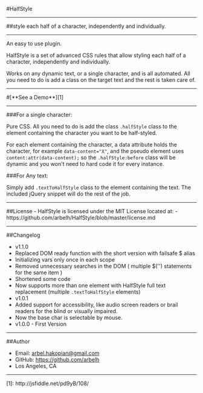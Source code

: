 #HalfStyle
<hr/>
##style each half of a character, independently and individually.
<hr/>
An easy to use plugin.

HalfStyle is a set of advanced CSS rules that allow styling each half of a character, independently and individually.

Works on any dynamic text, or a single character, and is all automated. All you need to do is add a class on the target text and the rest is taken care of.
<hr/>
#[**See a Demo**][1]
<hr/>
###For a single character:

Pure CSS. All you need to do is add the class `.halfStyle` class to the element containing the character you want to be half-styled.

For each element containing the character, a data attribute holds the character, for example `data-content="X"`, and the pseudo element uses `content:attr(data-content);` so the `.halfStyle:before` class will be dynamic and you won't need to hard code it for every instance.

###For Any text:

Simply add `.textToHalfStyle` class to the element containing the text.
The included jQuery snippet will do the rest of the job.
<hr/>
##License
- HalfStyle is licensed under the MIT License located at:
- https://github.com/arbelh/HalfStyle/blob/master/license.md
<hr/>

##Changelog
- v1.1.0
 - Replaced DOM ready function with the short version with failsafe $ alias
 - Initializing vars only once in each scope
 - Removed unnecessary searches in the DOM ( multiple $('') statements for the same item )
 - Shortened some code
 - Now supports more than one element with HalfStyle full text replacement (multiple `.textToHalfStyle` elements)
- v1.0.1
 - Added support for accessibility, like audio screen readers or brail readers for the blind or visually impaired.
 - Now the base char is selectable by mouse.
- v1.0.0 - First Version
<hr/>

##Author
- Email: arbel.hakopian@gmail.com
- GitHub: https://github.com/arbelh
- Los Angeles, CA
<hr/>
[1]: http://jsfiddle.net/pd9yB/108/